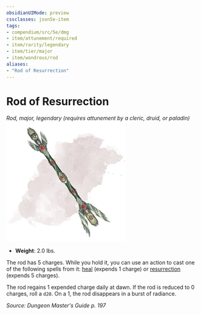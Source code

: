 ```yaml
---
obsidianUIMode: preview
cssclasses: json5e-item
tags:
- compendium/src/5e/dmg
- item/attunement/required
- item/rarity/legendary
- item/tier/major
- item/wondrous/rod
aliases: 
- "Rod of Resurrection"
---
```

# Rod of Resurrection
*Rod, major, legendary (requires attunement by a cleric, druid, or paladin)*  
![](https://raw.githubusercontent.com/5etools-mirror-2/5etools-img/main/items/DMG/Rod%20of%20Resurrection.webp#right)  

- **Weight**: 2.0 lbs.

The rod has 5 charges. While you hold it, you can use an action to cast one of the following spells from it: [heal](/3-Mechanics/CLI/spells/heal.md) (expends 1 charge) or [resurrection](/3-Mechanics/CLI/spells/resurrection.md) (expends 5 charges).

The rod regains 1 expended charge daily at dawn. If the rod is reduced to 0 charges, roll a `d20`. On a 1, the rod disappears in a burst of radiance.

*Source: Dungeon Master's Guide p. 197*